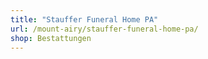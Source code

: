 ```yaml
---
title: "Stauffer Funeral Home PA"
url: /mount-airy/stauffer-funeral-home-pa/
shop: Bestattungen
---
```

